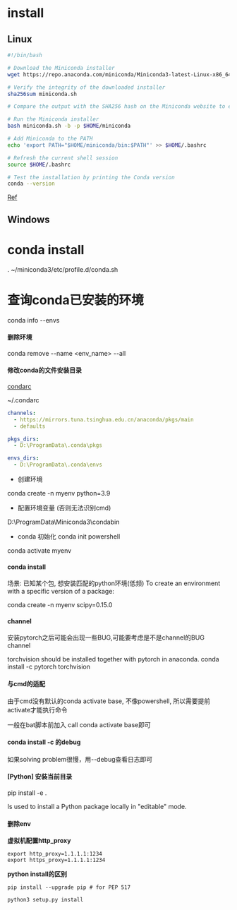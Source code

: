 # install
## Linux
~~~bash
#!/bin/bash

# Download the Miniconda installer
wget https://repo.anaconda.com/miniconda/Miniconda3-latest-Linux-x86_64.sh -O miniconda.sh

# Verify the integrity of the downloaded installer
sha256sum miniconda.sh

# Compare the output with the SHA256 hash on the Miniconda website to ensure integrity

# Run the Miniconda installer
bash miniconda.sh -b -p $HOME/miniconda

# Add Miniconda to the PATH
echo 'export PATH="$HOME/miniconda/bin:$PATH"' >> $HOME/.bashrc

# Refresh the current shell session
source $HOME/.bashrc

# Test the installation by printing the Conda version
conda --version
~~~

[Ref](https://zhuanlan.zhihu.com/p/489499097)

## Windows

# conda install
. ~/miniconda3/etc/profile.d/conda.sh

# 查询conda已安装的环境
conda info --envs

#### 删除环境
conda remove --name <env_name> --all

#### 修改conda的文件安装目录
[condarc](https://docs.conda.io/projects/conda/en/latest/user-guide/configuration/use-condarc.html)

~/.condarc

~~~yaml
channels:
  - https://mirrors.tuna.tsinghua.edu.cn/anaconda/pkgs/main
  - defaults

pkgs_dirs:
  - D:\ProgramData\.conda\pkgs

envs_dirs:
  - D:\ProgramData\.conda\envs
~~~

- 创建环境

conda create -n myenv python=3.9

- 配置环境变量 (否则无法识别cmd)

D:\ProgramData\Miniconda3\condabin

- conda 初始化
conda init powershell  

conda activate myenv  

#### conda install
场景: 已知某个包, 想安装匹配的python环境(低频)
To create an environment with a specific version of a package:

conda create -n myenv scipy=0.15.0

#### channel
安装pytorch之后可能会出现一些BUG,可能要考虑是不是channel的BUG  
channel

torchvision should be installed together with pytorch in anaconda.
conda install -c pytorch torchvision

#### 与cmd的适配
由于cmd没有默认的conda activate base, 不像powershell, 所以需要提前activate才能执行命令

一般在bat脚本前加入 call conda activate base即可

#### conda install -c 的debug
如果solving problem很慢，用--debug查看日志即可


#### [Python] 安装当前目录
pip install -e .

Is used to install a Python package locally in "editable" mode.

#### 删除env



**虚拟机配置http_proxy**

~~~
export http_proxy=1.1.1.1:1234
export https_proxy=1.1.1.1:1234
~~~

**python install的区别**

```
pip install --upgrade pip # for PEP 517

python3 setup.py install 
```